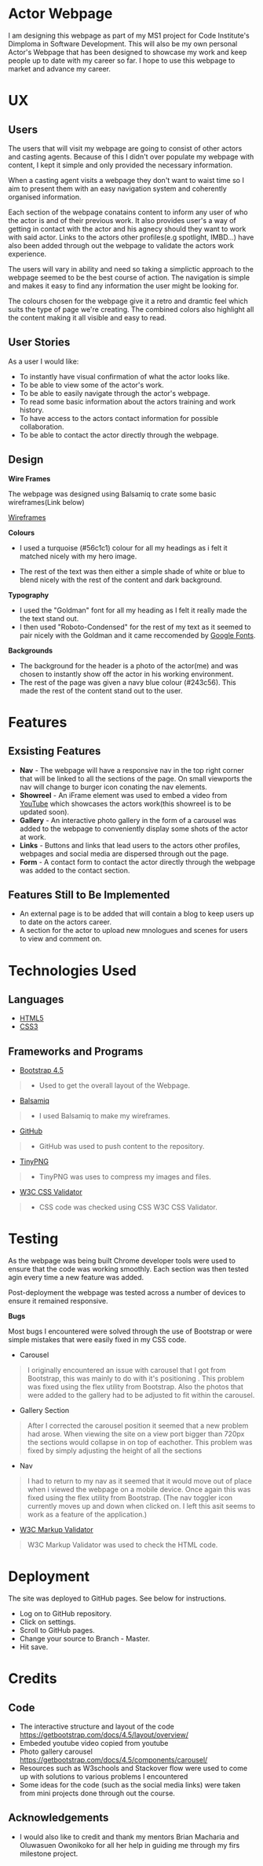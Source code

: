 # Actor Webpage
I am designing this webpage as part of my MS1 project for Code Institute's Dimploma in Software Development. This will also be my own personal Actor's Webpage that has been designed to showcase my work and keep
people up to date with my career so far. I hope to use this webpage to market and advance my career.

# UX

## Users
The users that will visit my webpage are going to consist of other actors and casting agents. Because of this I didn't over populate my webpage with content, I kept it simple and only provided the necessary information.


When a casting agent visits a webpage they don't want to waist time so I aim to present them with an easy navigation system and coherently organised information.


Each section of the webpage conatains content to inform any user of who the actor is and of their previous work. It also provides user's a way of getting in contact with the actor and his agnecy should they want to work with said actor.
Links to the actors other profiles(e.g spotlight, IMBD...) have also been added through out the webpage to validate the actors work experience.


The users will vary in ability and need so taking a simplictic approach to the webpage seemed to be the best course of action. The navigation is simple and makes it easy to find any information the user might be looking for.


The colours chosen for the webpage give it a retro and dramtic feel which suits the type of page we're creating. The combined colors also highlight all the content making it all visible and easy to read.
## User Stories
As a user I would like:

* To instantly have visual confirmation of what the actor looks like.
* To be able to view some of the actor's work.
* To be able to easily navigate through the actor's webpage.
* To read some basic information about the actors training and work history.
* To have access to the actors contact information for possible collaboration.
* To be able to contact the actor directly through the webpage.

## Design
  **Wire Frames**
  
  The webpage was designed using 
  Balsamiq to crate some basic 
  wireframes(Link below)
  
  [Wireframes](/workspace/Milestone-Project-1/wireframes.md)


**Colours**

* I used a turquoise (#56c1c1) colour for all my headings as i felt it matched nicely with my hero image.

* The rest of the text was then either a simple shade of white or blue to blend nicely with the rest of the content and dark background.

**Typography**

* I used the "Goldman" font for all my heading as I felt it really made the the text stand out.
* I then used "Roboto-Condensed" for the rest of my text as it seemed to pair nicely with the Goldman and it came reccomended by [Google Fonts](https://fonts.google.com/).

**Backgrounds**

* The background for the header is a photo of the actor(me) and was chosen to instantly show off the actor in his working environment.
* The rest of the page was given a navy blue colour (#243c56). This made the rest of the content stand out to the user.

# Features
## Exsisting Features
* **Nav** - The webpage will have a responsive nav in the top right corner that will be linked to all the sections of the page. On small viewports the nav will change to burger icon conating the nav elements.
* **Showreel** - An iFrame element was used to embed a video from [YouTube](https://www.youtube.com/embed/6bVErQjUwtA) which showcases the actors work(this showreel is to be updated soon).
* **Gallery** - An interactive photo gallery in the form of a carousel was added to the webpage to conveniently display some shots of the actor at work.
* **Links** - Buttons and links that lead users to the actors other profiles, webpages and social media are dispersed through out the page.
* **Form** - A contact form to contact the actor directly through the webpage was added to the contact section.

## Features Still to Be Implemented
* An external page is to be added that will contain a blog to keep users up to date on the actors career.
* A section for the actor to upload new mnologues and scenes for users to view and comment on.

# Technologies Used
## Languages
* [HTML5](https://en.wikipedia.org/wiki/HTML5)
* [CSS3](https://en.wikipedia.org/wiki/CSS)

## Frameworks and Programs
* [Bootstrap 4.5](https://getbootstrap.com/docs/4.3/getting-started/introduction/)
>- Used to get the overall layout of the Webpage.

* [Balsamiq](https://balsamiq.com/wireframes/?gclid=Cj0KCQiA48j9BRC-ARIsAMQu3WSc14tIkeDZUlWDIVOa-Acbyn1s5XvsJJ6CnWplwD7_WPcgk-C4cTgaAsaNEALw_wcB)
>- I used Balsamiq to make my wireframes.

* [GitHub](https://github.com/)
>- GitHub was used to push content to the repository.

*  [TinyPNG](https://tinypng.com/)
>- TinyPNG was uses to compress my images and files.

*  [W3C CSS Validator](https://jigsaw.w3.org/css-validator/validator)
>- CSS code was checked using CSS W3C CSS Validator.
# Testing
As the webpage was being built Chrome developer tools were used to ensure that the code was working smoothly. Each section was then tested agin every time a new feature was added.

Post-deployment the webpage was tested across a number of devices to ensure it remained responsive.

**Bugs**

Most bugs I encountered were solved through the use of Bootstrap or were simple mistakes that were easily fixed in my CSS code.

* Carousel 
> I originally encountered an issue with carousel that I got from Bootstrap, this was mainly to do with it's positioning . This problem was fixed using the flex utility from Bootstrap.
  Also the photos that were added to the gallery had to be adjusted to fit within the carousel.
* Gallery Section 
>After I corrected the carousel position it seemed that a new problem had arose. When viewing the site on a view port bigger than 720px the sections would collapse in on top of eachother. This problem was fixed by simply adjusting the height of all the sections

*  Nav 
> I had to return to my nav as it seemed that it would move out of place when i viewed the webpage on a mobile device. Once again this was fixed using the flex utility from Bootstrap.
(The nav toggler icon currently moves up and down when clicked on. I left this asit seems to work as a feature of the application.)

* [W3C Markup Validator](https://validator.w3.org/nu/#textarea)
>W3C Markup Validator was used to check the HTML code.
# Deployment
The site was deployed to GitHub pages. See below for instructions.

* Log on to GitHub repository.
* Click on settings.
* Scroll to GitHub pages.
* Change your source to Branch - Master.
* Hit save.
# Credits

## Code
* The interactive structure and layout of the code  https://getbootstrap.com/docs/4.5/layout/overview/
* Embeded youtube video copied from youtube
* Photo gallery carousel https://getbootstrap.com/docs/4.5/components/carousel/
* Resources such as W3schools and Stackover flow were used to come up with solutions to various problems I encountered
* Some ideas for the code (such as the social media links) were taken from mini projects done through out the course. 

## Acknowledgements
* I would also like to credit and thank my mentors Brian Macharia and Oluwasuen Owonikoko for all her help in guiding me through my firs milestone project.
